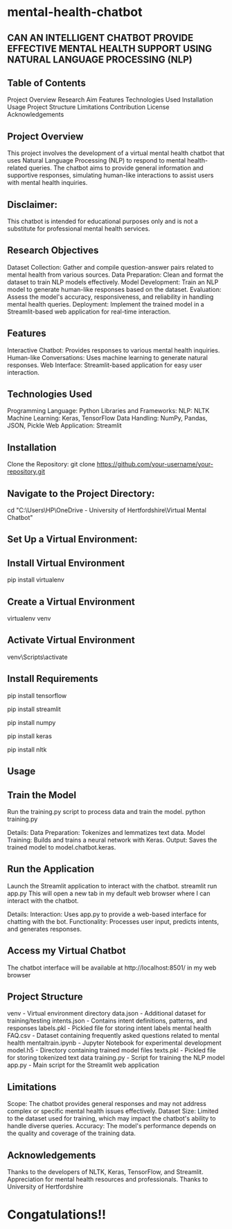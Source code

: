 # mental-health-chatbot
## CAN AN INTELLIGENT CHATBOT PROVIDE EFFECTIVE MENTAL HEALTH SUPPORT USING NATURAL LANGUAGE PROCESSING (NLP)

## Table of Contents
  Project Overview
  Research Aim
  Features
  Technologies Used
  Installation
  Usage
  Project Structure
  Limitations
  Contribution
  License
  Acknowledgements

## Project Overview
  This project involves the development of a virtual mental health chatbot that uses Natural Language Processing (NLP) to respond to mental health-related queries. The chatbot aims to provide general information and supportive responses, simulating human-like interactions to assist users with mental health inquiries.

## Disclaimer: 
  This chatbot is intended for educational purposes only and is not a substitute for professional mental health services.

## Research Objectives
  Dataset Collection: Gather and compile question-answer pairs related to mental health from various sources.
  Data Preparation: Clean and format the dataset to train NLP models effectively.
  Model Development: Train an NLP model to generate human-like responses based on the dataset.
  Evaluation: Assess the model's accuracy, responsiveness, and reliability in handling mental health queries.
  Deployment: Implement the trained model in a Streamlit-based web application for real-time interaction.

## Features
  Interactive Chatbot: Provides responses to various mental health inquiries.
  Human-like Conversations: Uses machine learning to generate natural responses.
  Web Interface: Streamlit-based application for easy user interaction.

## Technologies Used
  Programming Language: Python
  Libraries and Frameworks:
  NLP: NLTK
  Machine Learning: Keras, TensorFlow
  Data Handling: NumPy, Pandas, JSON, Pickle
  Web Application: Streamlit

## Installation
  Clone the Repository:
  git clone https://github.com/your-username/your-repository.git

## Navigate to the Project Directory:
  cd "C:\Users\HP\OneDrive - University of Hertfordshire\Virtual Mental Chatbot"

## Set Up a Virtual Environment:
  ## Install Virtual Environment
  pip install virtualenv

  ## Create a Virtual Environment
  virtualenv venv
  
  ## Activate Virtual Environment
  venv\Scripts\activate

  ## Install Requirements
  pip install tensorflow 
  
  pip install streamlit 
  
  pip install numpy 
  
  pip install keras 
  
  pip install nltk 
  
## Usage  
  ## Train the Model
  Run the training.py script to process data and train the model.
  python training.py

  Details:
  Data Preparation: Tokenizes and lemmatizes text data.
  Model Training: Builds and trains a neural network with Keras.
  Output: Saves the trained model to model.chatbot.keras.

## Run the Application
  Launch the Streamlit application to interact with the chatbot.
  streamlit run app.py
  This will open a new tab in my default web browser where I can interact with the chatbot.  

  Details:
  Interaction: Uses app.py to provide a web-based interface for chatting with the bot.
  Functionality: Processes user input, predicts intents, and generates responses.

## Access my Virtual Chatbot
  The chatbot interface will be available at  http://localhost:8501/ in my web browser

## Project Structure
  venv - Virtual environment directory
  data.json - Additional dataset for training/testing
  intents.json - Contains intent definitions, patterns, and responses
  labels.pkl - Pickled file for storing intent labels
  mental health FAQ.csv - Dataset containing frequently asked questions related to mental health
  mentaltrain.ipynb - Jupyter Notebook for experimental development
  model.h5 - Directory containing trained model files
  texts.pkl - Pickled file for storing tokenized text data
  training.py - Script for training the NLP model
  app.py - Main script for the Streamlit web application

## Limitations
  Scope: The chatbot provides general responses and may not address complex or specific mental health issues effectively.
  Dataset Size: Limited to the dataset used for training, which may impact the chatbot's ability to handle diverse queries.
  Accuracy: The model's performance depends on the quality and coverage of the training data.

## Acknowledgements
  Thanks to the developers of NLTK, Keras, TensorFlow, and Streamlit.
  Appreciation for mental health resources and professionals.
  Thanks to University of Hertfordshire

# Congatulations!!

